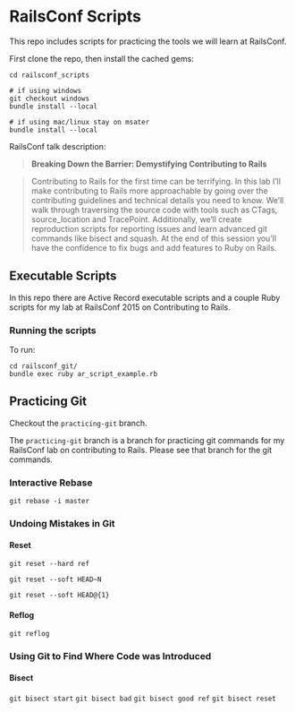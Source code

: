# RailsConf Scripts

This repo includes scripts for practicing the tools we will learn at RailsConf.

First clone the repo, then install the cached gems:

```
cd railsconf_scripts

# if using windows
git checkout windows
bundle install --local

# if using mac/linux stay on msater
bundle install --local
```

RailsConf talk description:

> **Breaking Down the Barrier: Demystifying Contributing to Rails**

> Contributing to Rails for the first time can be terrifying. In this lab I’ll
make contributing to Rails more approachable by going over the contributing
guidelines and technical details you need to know. We’ll walk through traversing
the source code with tools such as CTags, source_location and TracePoint.
Additionally, we’ll create reproduction scripts for reporting issues and learn
advanced git commands like bisect and squash. At the end of this session you’ll
have the confidence to fix bugs and add features to Ruby on Rails.


## Executable Scripts

In this repo there are Active Record executable scripts and a couple Ruby scripts
for my lab at RailsConf 2015 on Contributing to Rails.

### Running the scripts

To run:

```
cd railsconf_git/
bundle exec ruby ar_script_example.rb
```

## Practicing Git

Checkout the `practicing-git` branch.

The `practicing-git` branch is a branch for practicing git commands for my RailsConf
lab on contributing to Rails. Please see that branch for the git commands.

### Interactive Rebase

`git rebase -i master`

### Undoing Mistakes in Git

#### Reset

`git reset --hard ref`

`git reset --soft HEAD~N`

`git reset --soft HEAD@{1}`

#### Reflog

`git reflog`

### Using Git to Find Where Code was Introduced

#### Bisect

`git bisect start`
`git bisect bad`
`git bisect good ref`
`git bisect reset`
